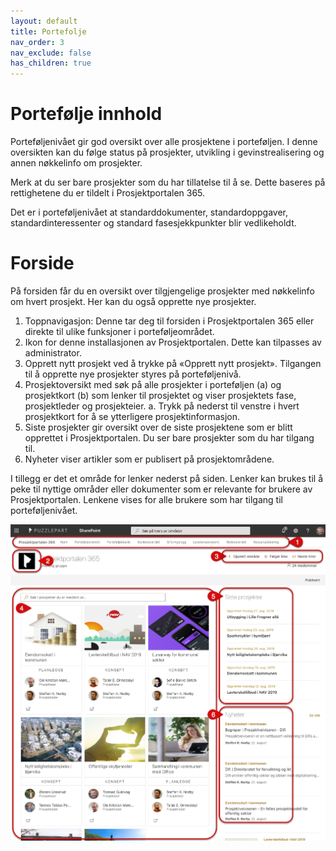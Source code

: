 ```yaml
---
layout: default
title: Portefolje
nav_order: 3
nav_exclude: false
has_children: true
---
```


# Portefølje innhold

Porteføljenivået gir god oversikt over alle prosjektene i porteføljen. I denne oversikten kan du følge status på prosjekter, utvikling i gevinstrealisering og annen nøkkelinfo om prosjekter.  

Merk at du ser bare prosjekter som du har tillatelse til å se. Dette baseres på rettighetene du er tildelt i Prosjektportalen 365. 

Det er i porteføljenivået at standarddokumenter, standardoppgaver, standardinteressenter og standard fasesjekkpunkter blir vedlikeholdt.

# Forside

På forsiden får du en oversikt over tilgjengelige prosjekter med nøkkelinfo om hvert prosjekt. Her kan du også opprette nye prosjekter. 

1.	Toppnavigasjon: Denne tar deg til forsiden i Prosjektportalen 365 eller direkte til ulike funksjoner i porteføljeområdet. 
2.	Ikon for denne installasjonen av Prosjektportalen. Dette kan tilpasses av administrator.
3.	Opprett nytt prosjekt ved å trykke på «Opprett nytt prosjekt». Tilgangen til å opprette nye prosjekter styres på porteføljenivå. 
4.	Prosjektoversikt med søk på alle prosjekter i porteføljen (a) og prosjektkort (b) som lenker til prosjektet og viser prosjektets fase, prosjektleder og prosjekteier. 
     a.	Trykk på nederst til venstre i hvert prosjektkort for å se ytterligere prosjektinformasjon. 
5.	Siste prosjekter gir oversikt over de siste prosjektene som er blitt opprettet i Prosjektportalen. Du ser bare prosjekter som du har tilgang til.
6.	Nyheter viser artikler som er publisert på prosjektområdene.

I tillegg er det et område for lenker nederst på siden. Lenker kan brukes til å peke til nyttige områder eller dokumenter som er relevante for brukere av Prosjektportalen. Lenkene vises for alle brukere som har tilgang til porteføljenivået.


![Portefølje forside](PortfolioFrontpage.png)